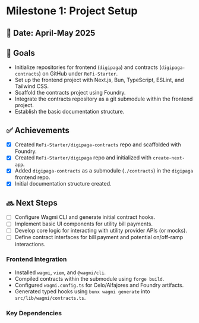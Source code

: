 # Milestone 1: Project Setup

## 📅 Date: April-May 2025

## 🎯 Goals
- Initialize repositories for frontend (`digipaga`) and contracts (`digipaga-contracts`) on GitHub under `ReFi-Starter`.
- Set up the frontend project with Next.js, Bun, TypeScript, ESLint, and Tailwind CSS.
- Scaffold the contracts project using Foundry.
- Integrate the contracts repository as a git submodule within the frontend project.
- Establish the basic documentation structure.

## ✅ Achievements
- [x] Created `ReFi-Starter/digipaga-contracts` repo and scaffolded with Foundry.
- [x] Created `ReFi-Starter/digipaga` repo and initialized with `create-next-app`.
- [x] Added `digipaga-contracts` as a submodule (`./contracts`) in the `digipaga` frontend repo.
- [x] Initial documentation structure created.

## 🔜 Next Steps
- [ ] Configure Wagmi CLI and generate initial contract hooks.
- [ ] Implement basic UI components for utility bill payments.
- [ ] Develop core logic for interacting with utility provider APIs (or mocks).
- [ ] Define contract interfaces for bill payment and potential on/off-ramp interactions.

### Frontend Integration
- Installed `wagmi`, `viem`, and `@wagmi/cli`.
- Compiled contracts within the submodule using `forge build`.
- Configured `wagmi.config.ts` for Celo/Alfajores and Foundry artifacts.
- Generated typed hooks using `bunx wagmi generate` into `src/lib/wagmi/contracts.ts`.

### Key Dependencies
